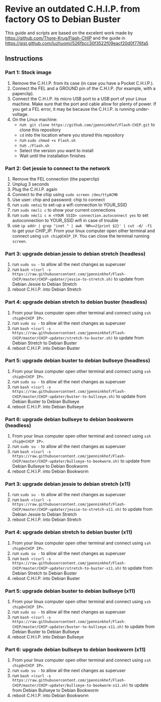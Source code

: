 # Revive an outdated C.H.I.P. from factory OS to Debian Buster
This guide and scripts are based on the excelent work made by https://github.com/Thore-Krug/Flash-CHIP and the guide in https://gist.github.com/luzhuomi/526fbcc30f3522f09eacf20d0f776fa5

## Instructions
### Part 1: Stock image
1. Remove the C.H.I.P. from its case (in case you have a Pocket C.H.I.P.).
2. Connect the FEL and a GROUND pin of the C.H.I.P. (for example, with a paperclip).
3. Connect the C.H.I.P. its micro USB port to a USB port of your Linux machine. Make sure that the port and cable allow for plenty of power. If you get a FEL error, it may be because the C.H.I.P. is running under-voltage.
4. On the Linux machine:
    - run ` git clone https://github.com/jpenninkhof/Flash-CHIP.git` to clone this repository
    - `cd` into the location where you stored this repository
    - run `sudo chmod +x Flash.sh`
    - run `./Flash.sh`
    - Select the version you want to install
    - Wait until the installation finishes
    
### Part 2: Get jessie to connect to the network
1. Remove the FEL connection (the paperclip)
2. Unplug 3 seconds
3. Plug the C.H.I.P. again
4. Connect to the chip using `sudo screen /dev/ttyACM0`
5. Use user: chip  and password: chip to connect
6. run `sudo nmtui` to set-up a wifi connection to YOUR_SSID
7. run `sudo nmcli c` to show your current connections
8. run `sudo nmcli c m <YOUR SSID> connection.autoconnect yes` to set autoconnection to YOUR_SSID wifi in case of trouble
9. use `ip addr | grep "inet " | awk 'NR==2{print $2}' | cut -d/ -f1 ` to get your CHIP_IP. From your linux computer open other terminal and connect using `ssh chip@CHIP_IP`. You can close the terminal running `screen`.
    
### Part 3: upgrade debian jessie to debian stretch (headless)
1. run `sudo su -` to allow all the next changes as superuser
2. run `bash <(curl -s https://raw.githubusercontent.com/jpenninkhof/Flash-CHIP/master/CHIP-updater/jessie-to-stretch.sh)` to update from Debian Jessie to Debian Stretch
3. reboot C.H.I.P. into Debian Stretch
                    
### Part 4: upgrade debian stretch to debian buster (headless)
1. From your linux computer open other terminal and connect using `ssh chip@<CHIP IP>`.
1. run `sudo su -` to allow all the next changes as superuser
2. run `bash <(curl -s https://raw.githubusercontent.com/jpenninkhof/Flash-CHIP/master/CHIP-updater/stretch-to-buster.sh)` to update from Debian Stretch to Debian Buster
3. reboot C.H.I.P. into Debian Buster

### Part 5: upgrade debian buster to debian bullseye (headless)
1. From your linux computer open other terminal and connect using `ssh chip@<CHIP IP>`.
1. run `sudo su -` to allow all the next changes as superuser
2. run `bash <(curl -s https://raw.githubusercontent.com/jpenninkhof/Flash-CHIP/master/CHIP-updater/buster-to-bullseye.sh)` to update from Debian Buster to Debian Bullseye
3. reboot C.H.I.P. into Debian Bullseye

### Part 6: upgrade debian bullseye to debian bookworm (headless)
1. From your linux computer open other terminal and connect using `ssh chip@<CHIP IP>`.
1. run `sudo su -` to allow all the next changes as superuser
2. run `bash <(curl -s https://raw.githubusercontent.com/jpenninkhof/Flash-CHIP/master/CHIP-updater/bullseye-to-bookworm.sh)` to update from Debian Bullseye to Debian Bookworm
3. reboot C.H.I.P. into Debian Bookworm

### Part 3: upgrade debian jessie to debian stretch (x11)
1. run `sudo su -` to allow all the next changes as superuser
2. run `bash <(curl -s https://raw.githubusercontent.com/jpenninkhof/Flash-CHIP/master/CHIP-updater/jessie-to-stretch-x11.sh)` to update from Debian Jessie to Debian Stretch
3. reboot C.H.I.P. into Debian Stretch
                    
### Part 4: upgrade debian stretch to debian buster (x11)
1. From your linux computer open other terminal and connect using `ssh chip@<CHIP IP>`.
1. run `sudo su -` to allow all the next changes as superuser
2. run `bash <(curl -s https://raw.githubusercontent.com/jpenninkhof/Flash-CHIP/master/CHIP-updater/stretch-to-buster-x11.sh)` to update from Debian Stretch to Debian Buster
3. reboot C.H.I.P. into Debian Buster

### Part 5: upgrade debian buster to debian bullseye (x11)
1. From your linux computer open other terminal and connect using `ssh chip@<CHIP IP>`.
1. run `sudo su -` to allow all the next changes as superuser
2. run `bash <(curl -s https://raw.githubusercontent.com/jpenninkhof/Flash-CHIP/master/CHIP-updater/buster-to-bullseye-x11.sh)` to update from Debian Buster to Debian Bullseye
3. reboot C.H.I.P. into Debian Bullseye

### Part 6: upgrade debian bullseye to debian bookworm (x11)
1. From your linux computer open other terminal and connect using `ssh chip@<CHIP IP>`.
1. run `sudo su -` to allow all the next changes as superuser
2. run `bash <(curl -s https://raw.githubusercontent.com/jpenninkhof/Flash-CHIP/master/CHIP-updater/bullseye-to-bookworm-x11.sh)` to update from Debian Bullseye to Debian Bookworm
3. reboot C.H.I.P. into Debian Bookworm
